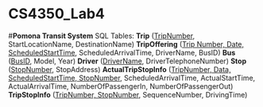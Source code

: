 # CS4350_Lab4
#**Pomona Transit System**
SQL Tables:
**Trip** (<u>TripNumber</u>, StartLocationName, DestinationName)
**TripOffering** (<u>Trip Number, Date, ScheduledStartTime</u>, ScheduledArrivalTime, DriverName, BusID)
**Bus** (<u>BusID</u>, Model, Year)
**Driver** (<u>DriverName</u>, DriverTelephoneNumber)
**Stop** (<u>StopNumber</u>, StopAddress)
**ActualTripStopInfo** (<u>TripNumber, Data, ScheduledStartTime, StopNumber</u>, ScheduledArrivalTime, ActualStartTime, ActualArrivalTime, NumberOfPassengerIn, NumberOfPassengerOut)
**TripStopInfo** (<u>TripNumber, StopNumber</u>, SequenceNumber, DrivingTime)
 
